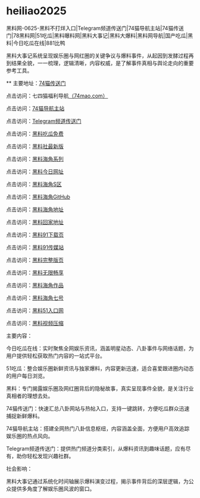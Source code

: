# heiliao2025
黑料网-0625-黑料不打烊入口|Telegram频道传送门|74猫导航主站|74猫传送门|78黑料网|51吃瓜|黑料曝料网|黑料大事记|黑料大爆料|黑料网导航|国产吃瓜|黑料|今日吃瓜在线|881比鸭

黑料大事记系统呈现娱乐圈与网红圈的关键争议与爆料事件，从起因到发酵过程再到结果全貌，一一梳理，逻辑清晰，内容权威，是了解事件真相与舆论走向的重要参考工具。

** 主要地址：<a href="https://74mao.com/">74猫传送门</a>

点击访问：七四猫福利导航<a href="https://74mao.com/">（74mao.com）</a>

点击访问：<a href="https://74mao.com/">74猫导航主站</a>

点击访问：<a href="https://74mao.com/">Telegram频道传送门</a>

点击访问：<a href="https://hj-846.pages.dev/">黑料吃瓜免费</a>  

点击访问：<a href="https://hls-01.pages.dev/">黑料社最新版</a>  

点击访问：<a href="https://hj-984.pages.dev/">黑料海角系列</a>  

点击访问：<a href="https://hj-985.pages.dev/">黑料今日网址</a>  

点击访问：<a href="https://hj-986.pages.dev/">黑料海角S区</a>  

点击访问：<a href="https://hj-987.pages.dev/">黑料海角GitHub</a>  

点击访问：<a href="https://hj-988.pages.dev/">黑料海角地址</a>  

点击访问：<a href="https://hj-989.pages.dev/">黑料回家地址</a>  

点击访问：<a href="https://hj-990.pages.dev/">黑料91下载页</a>  

点击访问：<a href="https://hj-991.pages.dev/">黑料91传媒站</a>  

点击访问：<a href="https://hj-980.pages.dev/">黑料完整版页</a>  

点击访问：<a href="https://hj-981.pages.dev/">黑料无限畅享</a>  

点击访问：<a href="https://hj-982.pages.dev/">黑料海角作品</a>  

点击访问：<a href="https://hj-983.pages.dev/">黑料海角七号</a>  

点击访问：<a href="https://hj-842.pages.dev/">黑料51入口网</a>  

点击访问：<a href="https://hj-843.pages.dev/">黑料视频压缩</a>  

主要内容：

今日吃瓜在线：实时聚焦全网娱乐资讯，涵盖明星动态、八卦事件与网络话题，为用户提供轻松获取热门内容的一站式平台。

51吃瓜：整合娱乐圈新鲜资讯与独家爆料，内容更新迅速，适合喜爱跟进圈内动态的用户每日浏览。

黑料：专门揭露娱乐圈及网红圈背后的隐秘故事，真实呈现事件全貌，是关注行业真相者的理想去处。

74猫传送门：快速汇总八卦网站与热帖入口，支持一键跳转，方便吃瓜群众迅速捕捉新鲜爆料。

74猫导航主站：搭建全网热门八卦信息枢纽，内容涵盖全面，方便用户高效追踪娱乐圈的热点风向。

Telegram频道传送门：提供热门频道分类索引，从爆料资讯到趣味话题，应有尽有，助你轻松发现兴趣社群。

社会影响：

黑料大事记通过系统化时间轴展示爆料演变过程，揭示事件背后的深层逻辑，为公众提供多角度了解娱乐圈风波的窗口。

<span style="display:none;">[Canonical link](）</span>
